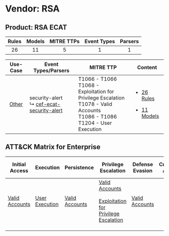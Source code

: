 Vendor: RSA
===========
Product: RSA ECAT
-----------------
| Rules | Models | MITRE TTPs | Event Types | Parsers |
|:-----:|:------:|:----------:|:-----------:|:-------:|
|  26   |   11   |     5      |      1      |    1    |

|                Use-Case                | Event Types/Parsers                                                                                   | MITRE TTP                                                                                                                               | Content                                                                                         |
|:--------------------------------------:| ----------------------------------------------------------------------------------------------------- | --------------------------------------------------------------------------------------------------------------------------------------- | ----------------------------------------------------------------------------------------------- |
| [Other](../../../UseCases/uc_other.md) |  security-alert<br> ↳ [cef-ecat-security-alert](Parsers/parserContent_cef-ecat-security-alert.md)<br> | T1066 - T1066<br>T1068 - Exploitation for Privilege Escalation<br>T1078 - Valid Accounts<br>T1086 - T1086<br>T1204 - User Execution<br> | [<ul><li>26 Rules</li></ul><ul><li>11 Models</li></ul>](Rules_Models/r_m_rsa_rsa_ecat_Other.md) |

ATT&CK Matrix for Enterprise
----------------------------
| Initial Access                                                      | Execution                                                           | Persistence                                                         | Privilege Escalation                                                                                                                                          | Defense Evasion                                                     | Credential Access | Discovery | Lateral Movement | Collection | Command and Control | Exfiltration | Impact |
| ------------------------------------------------------------------- | ------------------------------------------------------------------- | ------------------------------------------------------------------- | ------------------------------------------------------------------------------------------------------------------------------------------------------------- | ------------------------------------------------------------------- | ----------------- | --------- | ---------------- | ---------- | ------------------- | ------------ | ------ |
| [Valid Accounts](https://attack.mitre.org/techniques/T1078)<br><br> | [User Execution](https://attack.mitre.org/techniques/T1204)<br><br> | [Valid Accounts](https://attack.mitre.org/techniques/T1078)<br><br> | [Valid Accounts](https://attack.mitre.org/techniques/T1078)<br><br>[Exploitation for Privilege Escalation](https://attack.mitre.org/techniques/T1068)<br><br> | [Valid Accounts](https://attack.mitre.org/techniques/T1078)<br><br> |                   |           |                  |            |                     |              |        |